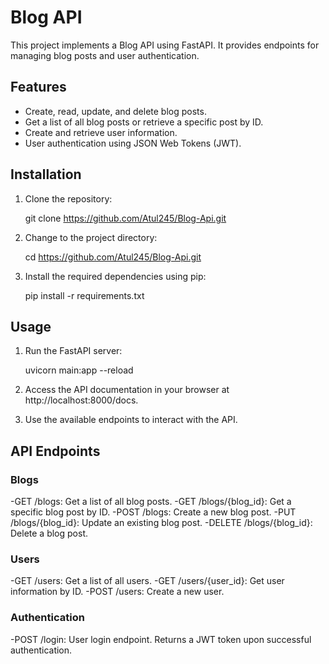 # Blog API

This project implements a Blog API using FastAPI. It provides endpoints for managing blog posts and user authentication.

## Features

- Create, read, update, and delete blog posts.
- Get a list of all blog posts or retrieve a specific post by ID.
- Create and retrieve user information.
- User authentication using JSON Web Tokens (JWT).

## Installation

1. Clone the repository:

   git clone https://github.com/Atul245/Blog-Api.git
   
2. Change to the project directory:

   cd https://github.com/Atul245/Blog-Api.git
   
3. Install the required dependencies using pip:
    
    pip install -r requirements.txt

## Usage
1. Run the FastAPI server:
 
   uvicorn main:app --reload
  
2. Access the API documentation in your browser at http://localhost:8000/docs.
3. Use the available endpoints to interact with the API.

## API Endpoints
### Blogs
  -GET /blogs: Get a list of all blog posts.
  -GET /blogs/{blog_id}: Get a specific blog post by ID.
  -POST /blogs: Create a new blog post.
  -PUT /blogs/{blog_id}: Update an existing blog post.
  -DELETE /blogs/{blog_id}: Delete a blog post.
### Users
  -GET /users: Get a list of all users.
  -GET /users/{user_id}: Get user information by ID.
  -POST /users: Create a new user.
### Authentication
  -POST /login: User login endpoint. Returns a JWT token upon successful authentication.
